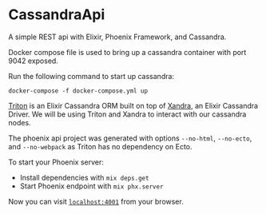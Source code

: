 # CassandraApi

A simple REST api with Elixir, Phoenix Framework, and Cassandra.

Docker compose file is used to bring up a cassandra container with port 9042 exposed.

Run the following command to start up cassandra:

`docker-compose -f docker-compose.yml up`

[Triton](https://github.com/blitzstudios/triton) is an Elixir Cassandra ORM built on top of [Xandra](https://github.com/lexhide/xandra), an Elixir Cassandra Driver. We will be using Triton and Xandra to interact with our cassandra nodes.

The phoenix api project was generated with options `--no-html`, `--no-ecto`, and `--no-webpack` as Triton has no dependency on Ecto.

To start your Phoenix server:

  * Install dependencies with `mix deps.get`
  * Start Phoenix endpoint with `mix phx.server`

Now you can visit [`localhost:4001`](http://localhost:4001) from your browser.
